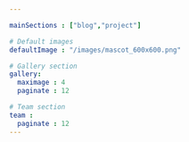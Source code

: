 ```yaml
---

mainSections : ["blog","project"]

# Default images
defaultImage : "/images/mascot_600x600.png"

# Gallery section
gallery:
  maximage : 4
  paginate : 12

# Team section
team :
  paginate : 12
---
```

